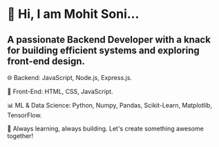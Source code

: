 # 👋 Hi, I am Mohit Soni...

## A passionate Backend Developer with a knack for building efficient systems and exploring front-end design.

🌐 Backend: JavaScript, Node.js, Express.js.

🎨 Front-End: HTML, CSS, JavaScript.

📊 ML & Data Science: Python, Numpy, Pandas, Scikit-Learn, Matplotlib, TensorFlow.

🚀 Always learning, always building. Let's create something awesome together!

